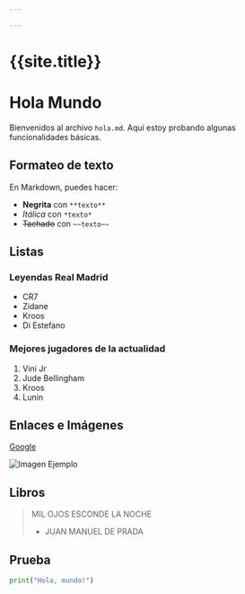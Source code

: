 ```yaml
---

---
```


# {{site.title}}


# Hola Mundo

Bienvenidos al archivo `hola.md`. Aquí estoy probando algunas funcionalidades básicas.

## Formateo de texto

En Markdown, puedes hacer:

- **Negrita** con `**texto**`
- *Itálica* con `*texto*`
- ~~Tachado~~ con `~~texto~~`

## Listas

### Leyendas Real Madrid

- CR7
- Zidane
- Kroos
- Di Estefano

### Mejores jugadores de la actualidad

1. Vini Jr
2. Jude Bellingham
3. Kroos
4. Lunin

## Enlaces e Imágenes

[Google](https://www.google.com)

![Imagen Ejemplo](https://www.google.com/url?sa=i&url=https%3A%2F%2Fes.uefa.com%2Fuefachampionsleague%2Fnews%2F0271-143ec32ce0bf-e49f27166da1-1000--los-jugadores-con-mas-champions-league%2F&psig=AOvVaw2l_rcaL9tSumE0a300xNF9&ust=1716878737628000&source=images&cd=vfe&opi=89978449&ved=0CBAQjRxqFwoTCODT7vudrYYDFQAAAAAdAAAAABAE)

## Libros

> MIL OJOS ESCONDE LA NOCHE
>
> - JUAN MANUEL DE PRADA

## Prueba

```python
print("Hola, mundo!")
